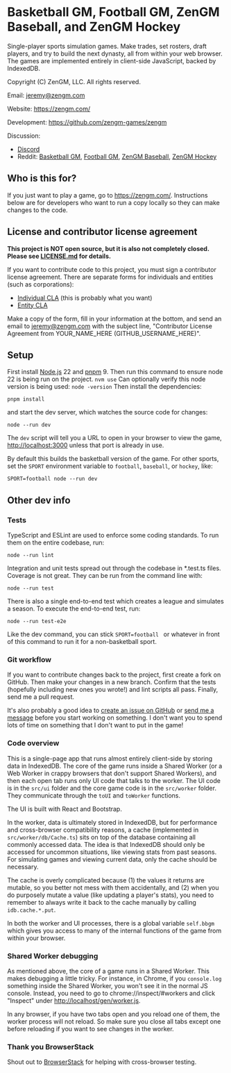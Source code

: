 # Basketball GM, Football GM, ZenGM Baseball, and ZenGM Hockey

Single-player sports simulation games. Make trades, set rosters, draft players,
and try to build the next dynasty, all from within your web browser. The games
are implemented entirely in client-side JavaScript, backed by IndexedDB.

Copyright (C) ZenGM, LLC. All rights reserved.

Email: <jeremy@zengm.com>

Website: <https://zengm.com/>

Development: <https://github.com/zengm-games/zengm>

Discussion:

* [Discord](https://zengm.com/discord/)
* Reddit: [Basketball GM](https://www.reddit.com/r/BasketballGM/),
[Football GM](https://www.reddit.com/r/Football_GM/),
[ZenGM Baseball](https://www.reddit.com/r/ZenGMBaseball/),
[ZenGM Hockey](https://www.reddit.com/r/ZenGMHockey/)

## Who is this for?

If you just want to play a game, go to <https://zengm.com/>. Instructions below
are for developers who want to run a copy locally so they can make changes to
the code.

## License and contributor license agreement

**This project is NOT open source, but it is also not completely closed. Please
see [LICENSE.md](LICENSE.md) for details.**

If you want to contribute code to this project, you must sign a contributor
license agreement. There are separate forms for individuals and entities (such
as corporations):

* [Individual CLA](CLA-individual.md) (this is probably what you want)
* [Entity CLA](CLA-entity.md)

Make a copy of the form, fill in your information at the bottom, and send an
email to jeremy@zengm.com with the subject line, "Contributor License Agreement
from YOUR_NAME_HERE (GITHUB_USERNAME_HERE)".

## Setup 

First install [Node.js](https://nodejs.org/) 22 and [pnpm](https://pnpm.io/) 9.
Then run this command to ensure node 22 is being run on the project.
`nvm use`
Can optionally verify this node version is being used:
`node -version` 
Then install the dependencies:

    pnpm install

and start the dev server, which watches the source code for changes:

    node --run dev

The `dev` script will tell you a URL to open in your browser to view the game,
<http://localhost:3000> unless that port is already in use.

By default this builds the basketball version of the game. For other sports, set
the `SPORT` environment variable to `football`, `baseball`, or `hockey`, like:

    SPORT=football node --run dev

## Other dev info

### Tests

TypeScript and ESLint are used to enforce some coding standards. To run them on
the entire codebase, run:

    node --run lint

Integration and unit tests spread out through the codebase in *.test.ts files.
Coverage is not great. They can be run from the command line with:

    node --run test

There is also a single end-to-end test which creates a league and simulates a
season. To execute the end-to-end test, run:

    node --run test-e2e

Like the dev command, you can stick `SPORT=football ` or whatever in front of
this command to run it for a non-basketball sport.

### Git workflow

If you want to contribute changes back to the project, first create a fork on
GitHub. Then make your changes in a new branch. Confirm that the tests
(hopefully including new ones you wrote!) and lint scripts all pass. Finally,
send me a pull request.

It's also probably a good idea to [create an issue on
GitHub](https://github.com/zengm-games/zengm/issues) or [send me a
message](https://zengm.com/contact/) before you start working on something. I
don't want you to spend lots of time on something that I don't want to put in
the game!

### Code overview

This is a single-page app that runs almost entirely client-side by storing data
in IndexedDB. The core of the game runs inside a Shared Worker (or a Web Worker
in crappy browsers that don't support Shared Workers), and then each open tab
runs only UI code that talks to the worker. The UI code is in the `src/ui`
folder and the core game code is in the `src/worker` folder. They communicate
through the `toUI` and `toWorker` functions.

The UI is built with React and Bootstrap.

In the worker, data is ultimately stored in IndexedDB, but for performance and
cross-browser compatibility reasons, a cache (implemented in
`src/worker/db/Cache.ts`) sits on top of the database containing all commonly
accessed data. The idea is that IndexedDB should only be accessed for uncommon
situations, like viewing stats from past seasons. For simulating games and
viewing current data, only the cache should be necessary.

The cache is overly complicated because (1) the values it returns are mutable,
so you better not mess with them accidentally, and (2) when you do purposely
mutate a value (like updating a player's stats), you need to remember to always
write it back to the cache manually by calling `idb.cache.*.put`.

In both the worker and UI processes, there is a global variable `self.bbgm`
which gives you access to many of the internal functions of the game from
within your browser.

### Shared Worker debugging

As mentioned above, the core of a game runs in a Shared Worker. This makes
debugging a little tricky. For instance, in Chrome, if you `console.log`
something inside the Shared Worker, you won't see it in the normal JS console.
Instead, you need to go to chrome://inspect/#workers and click "Inspect" under
<http://localhost/gen/worker.js>.

In any browser, if you have two tabs open and you reload one of them, the worker
process will not reload. So make sure you close all tabs except one before
reloading if you want to see changes in the worker.

### Thank you BrowserStack

Shout out to [BrowserStack](https://www.browserstack.com/) for helping with
cross-browser testing.
